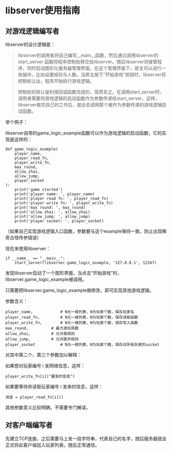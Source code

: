 # libserver使用指南

## 对游戏逻辑编写者

libserver的设计逻辑是：

> libserver的调用者将自己编写__main__函数，然后通过调用libserver的 start_server 函数将程序控制权移交给libserver。随后libserver将接管程序，同时启动图形化服务器管理界面。在这个管理界面下，房主可以进行一些操作，比如设置规则与人数。当房主按下“开始游戏”按钮时，libserver将控制权让出，程序开始执行游戏逻辑。
>
> 控制权的转让是利用回调函数完成的，简而言之，在调用start_server时，调用者需要将游戏逻辑的启动函数作为参数传递给start_server，这样，libserver做完自己的工作后，就会去调用那个被作为参数传递的游戏逻辑启动函数。

举个例子：

libserver自带的game_logic_example函数可以作为游戏逻辑的启动函数，它的实现是这样的：

```
def game_logic_example(
    player_name,
    player_read_fn,
    player_write_fn,
    max_round,
    allow_zhai,
    allow_jump,
    player_socket
):
    print('game started')
    print('player name: ', player_name)
    print('player read fn: ', player_read_fn)
    print('player write fn: ', player_write_fn)
    print('max round: ', max_round)
    print('allow zhai: ', allow_zhai)
    print('allow jump: ', allow_jump)
    print('player socket: ', player_socket)
```

（如果自己实现游戏逻辑入口函数，参数要与这个example保持一致，防止出现稀奇古怪传参错误）

现在来使用libserver：

```
if __name__ == "__main__":
    start_server(libserver.game_logic_example, '127.0.0.1', 12347)
```

发现libserver启动了一个图形界面，当点击“开始游戏”时，libserver.game_logic_example被调用。

只需要把libserver.game_logic_example做修改，即可实现其他游戏逻辑。

参数含义：

```
player_name,			# N元一维列表，N为玩家个数，保存玩家名
player_read_fn,			# N元一维列表，N为玩家个数，保存读取函数
player_write_fn,		# N元一维列表，N为玩家个数，保存写入函数
max_round,			# 最大游玩局数
allow_zhai,			# 允许斋规则
allow_jump,			# 允许跳开规则
player_socket			# N元一维列表，N为玩家个数，保存对所有玩家的socket
```


对其中第二个、第三个参数加以解释：

如果想对玩家编号 i 发网络信息，这样：

`player_write_fn[i]("要发的信息")`

如果要等待并读取玩家编号 i 发来的信息，这样：

`消息 = player_read_fn[i]()`

其他参数意义比较明确，不需要专门解读。


## 对客户端编写者

先建立TCP连接，之后需要马上发一段字符串，代表自己的名字，随后服务器就会正式将此客户端加入玩家列表。随后正常通信。
